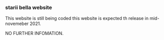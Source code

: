 ### starii bella website 
This website is still being coded this website is expected th release in mid-novemeber 2021.

NO FURTHER INFOMATION.
